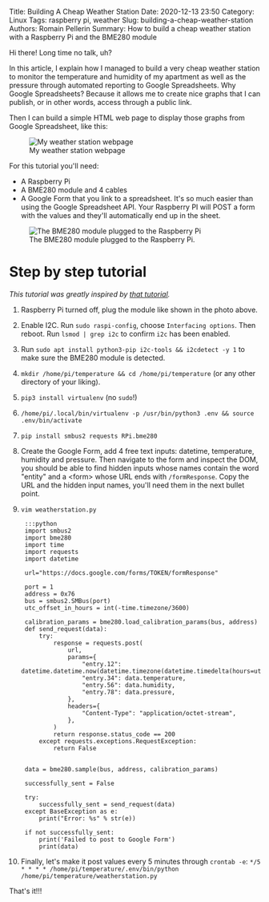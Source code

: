 Title: Building A Cheap Weather Station
Date: 2020-12-13 23:50
Category: Linux
Tags: raspberry pi, weather
Slug: building-a-cheap-weather-station
Authors: Romain Pellerin
Summary: How to build a cheap weather station with a Raspberry Pi and the BME280 module

Hi there! Long time no talk, uh?

In this article, I explain how I managed to build a very cheap weather station to monitor the temperature and humidity of my apartment as well as the pressure through automated reporting to Google Spreadsheets. Why Google Spreadsheets? Because it allows me to create nice graphs that I can publish, or in other words, access through a public link.

Then I can build a simple HTML web page to display those graphs from Google Spreadsheet, like this:

<figure class="center">
<img src="{filename}/images/weather-station.png" alt="My weather station webpage" />
<figcaption>My weather station webpage</figcaption>
</figure>

For this tutorial you'll need:

- A Raspberry Pi
- A BME280 module and 4 cables
- A Google Form that you link to a spreadsheet. It's so much easier than using the Google Spreadsheet API. Your Raspberry PI will POST a form with the values and they'll automatically end up in the sheet.

<figure class="center">
<img src="{filename}/images/bme280.jpg" alt="The BME280 module plugged to the Raspberry Pi" />
<figcaption>The BME280 module plugged to the Raspberry Pi.</figcaption>
</figure>

# Step by step tutorial

*This tutorial was greatly inspired by [that tutorial](https://github.com/rm-hull/bme280).*

1. Raspberry Pi turned off, plug the module like shown in the photo above.
1. Enable I2C. Run `sudo raspi-config`, choose `Interfacing options`. Then reboot. Run `lsmod | grep i2c` to confirm `i2c` has been enabled.
1. Run `sudo apt install python3-pip i2c-tools && i2cdetect -y 1` to make sure the BME280 module is detected.
1. `mkdir /home/pi/temperature && cd /home/pi/temperature` (or any other directory of your liking).
1. `pip3 install virtualenv` (no `sudo`!)
1. `/home/pi/.local/bin/virtualenv -p /usr/bin/python3 .env && source .env/bin/activate`
1. `pip install smbus2 requests RPi.bme280`
1. Create the Google Form, add 4 free text inputs: datetime, temperature, humidity and pressure. Then navigate to the form and inspect the DOM, you should be able to find hidden inputs whose names contain the word "entity" and a &lt;form&gt; whose URL ends with `/formResponse`. Copy the URL and the hidden input names, you'll need them in the next bullet point.
1. `vim weatherstation.py`

        :::python
        import smbus2
        import bme280
        import time
        import requests
        import datetime

        url="https://docs.google.com/forms/TOKEN/formResponse"

        port = 1
        address = 0x76
        bus = smbus2.SMBus(port)
        utc_offset_in_hours = int(-time.timezone/3600)

        calibration_params = bme280.load_calibration_params(bus, address)
        def send_request(data):
            try:
                response = requests.post(
                    url,
                    params={
                        "entry.12": datetime.datetime.now(datetime.timezone(datetime.timedelta(hours=utc_offset_in_hours))).isoformat(), 
                        "entry.34": data.temperature,
                        "entry.56": data.humidity,
                        "entry.78": data.pressure,
                    },
                    headers={
                        "Content-Type": "application/octet-stream",
                    },
                )
                return response.status_code == 200
            except requests.exceptions.RequestException:
                return False


        data = bme280.sample(bus, address, calibration_params)

        successfully_sent = False

        try:
            successfully_sent = send_request(data)
        except BaseException as e:
            print("Error: %s" % str(e))

        if not successfully_sent:
            print('Failed to post to Google Form')
            print(data)


1. Finally, let's make it post values every 5 minutes through `crontab -e`: `*/5 * * * * /home/pi/temperature/.env/bin/python /home/pi/temperature/weatherstation.py`

That's it!!!
